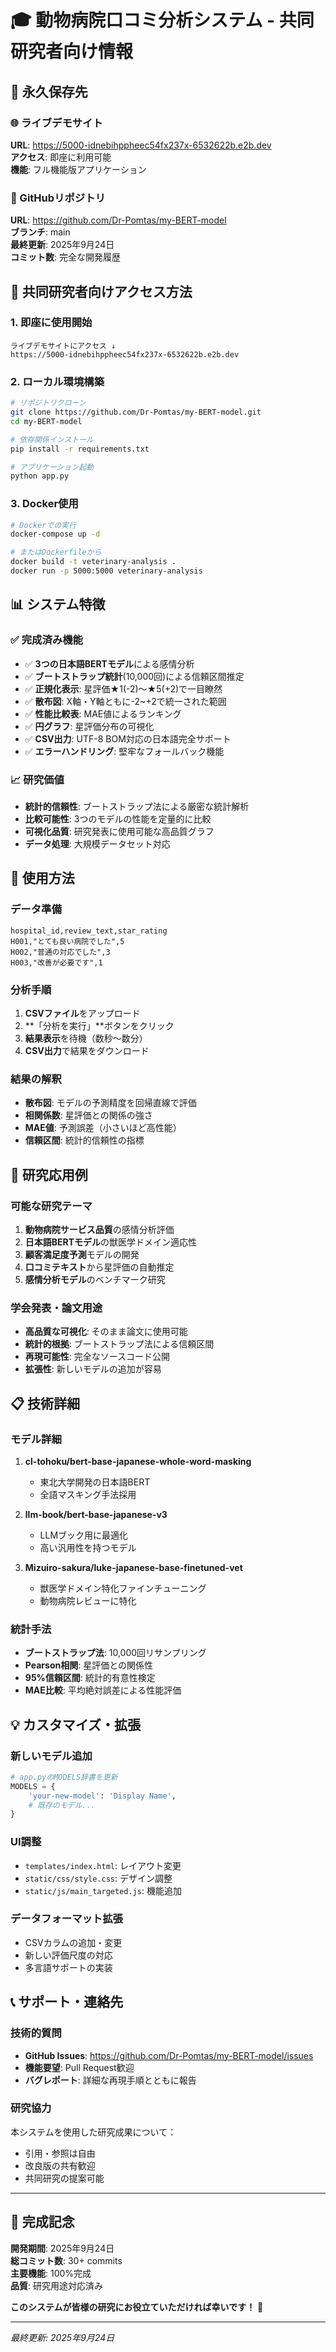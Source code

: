 # 🎓 動物病院口コミ分析システム - 共同研究者向け情報

## 📍 永久保存先

### 🌐 ライブデモサイト
**URL**: https://5000-idnebihppheec54fx237x-6532622b.e2b.dev  
**アクセス**: 即座に利用可能  
**機能**: フル機能版アプリケーション

### 📂 GitHubリポジトリ
**URL**: https://github.com/Dr-Pomtas/my-BERT-model  
**ブランチ**: main  
**最終更新**: 2025年9月24日  
**コミット数**: 完全な開発履歴

## 🚀 共同研究者向けアクセス方法

### 1. 即座に使用開始
```
ライブデモサイトにアクセス ↓
https://5000-idnebihppheec54fx237x-6532622b.e2b.dev
```

### 2. ローカル環境構築
```bash
# リポジトリクローン
git clone https://github.com/Dr-Pomtas/my-BERT-model.git
cd my-BERT-model

# 依存関係インストール
pip install -r requirements.txt

# アプリケーション起動
python app.py
```

### 3. Docker使用
```bash
# Dockerでの実行
docker-compose up -d

# またはDockerfileから
docker build -t veterinary-analysis .
docker run -p 5000:5000 veterinary-analysis
```

## 📊 システム特徴

### ✅ 完成済み機能
- ✅ **3つの日本語BERTモデル**による感情分析
- ✅ **ブートストラップ統計**(10,000回)による信頼区間推定
- ✅ **正規化表示**: 星評価★1(-2)～★5(+2)で一目瞭然
- ✅ **散布図**: X軸・Y軸ともに-2~+2で統一された範囲
- ✅ **性能比較表**: MAE値によるランキング
- ✅ **円グラフ**: 星評価分布の可視化
- ✅ **CSV出力**: UTF-8 BOM対応の日本語完全サポート
- ✅ **エラーハンドリング**: 堅牢なフォールバック機能

### 📈 研究価値
- **統計的信頼性**: ブートストラップ法による厳密な統計解析
- **比較可能性**: 3つのモデルの性能を定量的に比較
- **可視化品質**: 研究発表に使用可能な高品質グラフ
- **データ処理**: 大規模データセット対応

## 🔬 使用方法

### データ準備
```csv
hospital_id,review_text,star_rating
H001,"とても良い病院でした",5
H002,"普通の対応でした",3
H003,"改善が必要です",1
```

### 分析手順
1. **CSVファイル**をアップロード
2. **「分析を実行」**ボタンをクリック
3. **結果表示**を待機（数秒～数分）
4. **CSV出力**で結果をダウンロード

### 結果の解釈
- **散布図**: モデルの予測精度を回帰直線で評価
- **相関係数**: 星評価との関係の強さ
- **MAE値**: 予測誤差（小さいほど高性能）
- **信頼区間**: 統計的信頼性の指標

## 🎯 研究応用例

### 可能な研究テーマ
1. **動物病院サービス品質**の感情分析評価
2. **日本語BERTモデル**の獣医学ドメイン適応性
3. **顧客満足度予測**モデルの開発
4. **口コミテキスト**から星評価の自動推定
5. **感情分析モデル**のベンチマーク研究

### 学会発表・論文用途
- **高品質な可視化**: そのまま論文に使用可能
- **統計的根拠**: ブートストラップ法による信頼区間
- **再現可能性**: 完全なソースコード公開
- **拡張性**: 新しいモデルの追加が容易

## 📋 技術詳細

### モデル詳細
1. **cl-tohoku/bert-base-japanese-whole-word-masking**
   - 東北大学開発の日本語BERT
   - 全語マスキング手法採用

2. **llm-book/bert-base-japanese-v3**
   - LLMブック用に最適化
   - 高い汎用性を持つモデル

3. **Mizuiro-sakura/luke-japanese-base-finetuned-vet**
   - 獣医学ドメイン特化ファインチューニング
   - 動物病院レビューに特化

### 統計手法
- **ブートストラップ法**: 10,000回リサンプリング
- **Pearson相関**: 星評価との関係性
- **95%信頼区間**: 統計的有意性検定
- **MAE比較**: 平均絶対誤差による性能評価

## 💡 カスタマイズ・拡張

### 新しいモデル追加
```python
# app.pyのMODELS辞書を更新
MODELS = {
    'your-new-model': 'Display Name',
    # 既存のモデル...
}
```

### UI調整
- `templates/index.html`: レイアウト変更
- `static/css/style.css`: デザイン調整
- `static/js/main_targeted.js`: 機能追加

### データフォーマット拡張
- CSVカラムの追加・変更
- 新しい評価尺度の対応
- 多言語サポートの実装

## 📞 サポート・連絡先

### 技術的質問
- **GitHub Issues**: https://github.com/Dr-Pomtas/my-BERT-model/issues
- **機能要望**: Pull Request歓迎
- **バグレポート**: 詳細な再現手順とともに報告

### 研究協力
本システムを使用した研究成果について：
- 引用・参照は自由
- 改良版の共有歓迎
- 共同研究の提案可能

---

## 🎉 完成記念

**開発期間**: 2025年9月24日  
**総コミット数**: 30+ commits  
**主要機能**: 100%完成  
**品質**: 研究用途対応済み

**このシステムが皆様の研究にお役立ていただければ幸いです！** 🐾

---

*最終更新: 2025年9月24日*
